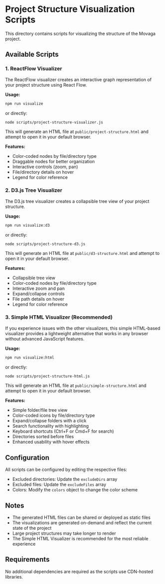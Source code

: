 # Project Structure Visualization Scripts

This directory contains scripts for visualizing the structure of the Movaga project.

## Available Scripts

### 1. ReactFlow Visualizer

The ReactFlow visualizer creates an interactive graph representation of your project structure using React Flow.

**Usage:**
```bash
npm run visualize
```

or directly:
```bash
node scripts/project-structure-visualizer.js
```

This will generate an HTML file at `public/project-structure.html` and attempt to open it in your default browser.

**Features:**
- Color-coded nodes by file/directory type
- Draggable nodes for better organization
- Interactive controls (zoom, pan)
- File/directory details on hover
- Legend for color reference

### 2. D3.js Tree Visualizer

The D3.js tree visualizer creates a collapsible tree view of your project structure.

**Usage:**
```bash
npm run visualize:d3
```

or directly:
```bash
node scripts/project-structure-d3.js
```

This will generate an HTML file at `public/d3-structure.html` and attempt to open it in your default browser.

**Features:**
- Collapsible tree view
- Color-coded nodes by file/directory type
- Interactive zoom and pan
- Expand/collapse controls
- File path details on hover
- Legend for color reference

### 3. Simple HTML Visualizer (Recommended)

If you experience issues with the other visualizers, this simple HTML-based visualizer provides a lightweight alternative that works in any browser without advanced JavaScript features.

**Usage:**
```bash
npm run visualize:html
```

or directly:
```bash
node scripts/project-structure-html.js
```

This will generate an HTML file at `public/simple-structure.html` and attempt to open it in your default browser.

**Features:**
- Simple folder/file tree view
- Color-coded icons by file/directory type
- Expand/collapse folders with a click
- Search functionality with highlighting
- Keyboard shortcuts (Ctrl+F or Cmd+F for search)
- Directories sorted before files
- Enhanced usability with hover effects

## Configuration

All scripts can be configured by editing the respective files:

- Excluded directories: Update the `excludeDirs` array
- Excluded files: Update the `excludeFiles` array
- Colors: Modify the `colors` object to change the color scheme

## Notes

- The generated HTML files can be shared or deployed as static files
- The visualizations are generated on-demand and reflect the current state of the project
- Large project structures may take longer to render
- The Simple HTML Visualizer is recommended for the most reliable experience

## Requirements

No additional dependencies are required as the scripts use CDN-hosted libraries. 